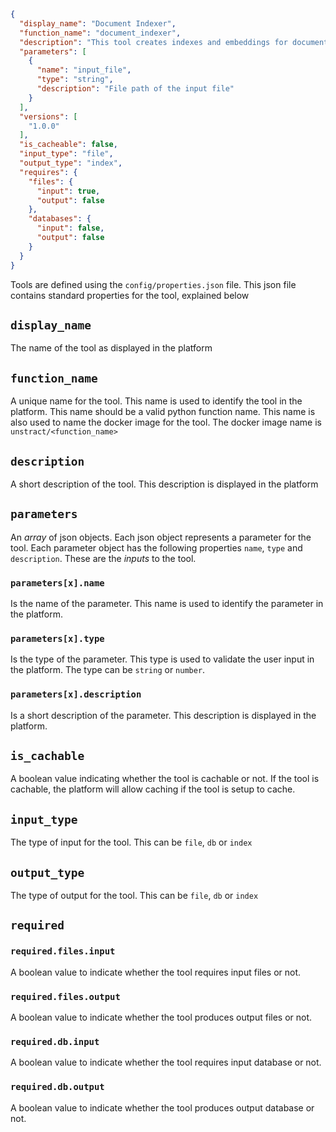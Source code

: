 
```json
{
  "display_name": "Document Indexer",
  "function_name": "document_indexer",
  "description": "This tool creates indexes and embeddings for documents.",
  "parameters": [
    {
      "name": "input_file",
      "type": "string",
      "description": "File path of the input file"
    }
  ],
  "versions": [
    "1.0.0"
  ],
  "is_cacheable": false,
  "input_type": "file",
  "output_type": "index",
  "requires": {
    "files": {
      "input": true,
      "output": false
    },
    "databases": {
      "input": false,
      "output": false
    }
  }
}
```

Tools are defined using the `config/properties.json` file. This json file contains standard properties for the tool,
explained below

## `display_name`
The name of the tool as displayed in the platform

## `function_name`
A unique name for the tool. This name is used to identify the tool in the platform. This name should be a valid
python function name. This name is also used to name the docker image for the tool. The docker image name is
`unstract/<function_name>`

## `description`
A short description of the tool. This description is displayed in the platform

## `parameters`
An *array* of json objects. Each json object represents a parameter for the tool. Each parameter object has the
following properties `name`, `type` and `description`. These are the _inputs_ to the tool.

### `parameters[x].name`
Is the name of the parameter. This name is used to identify the parameter in the platform.

### `parameters[x].type`
Is the type of the parameter. This type is used to validate the user input in the platform. The type can be `string`
or `number`.

### `parameters[x].description`
Is a short description of the parameter. This description is displayed in the platform.

## `is_cachable`
A boolean value indicating whether the tool is cachable or not. If the tool is cachable, the platform will allow
caching if the tool is setup to cache.

## `input_type`
The type of input for the tool. This can be `file`, `db` or `index`

## `output_type`
The type of output for the tool. This can be `file`, `db` or `index`

## `required`

### `required.files.input`
A boolean value to indicate whether the tool requires input files or not.

### `required.files.output`
A boolean value to indicate whether the tool produces output files or not.

### `required.db.input`
A boolean value to indicate whether the tool requires input database or not.

### `required.db.output`
A boolean value to indicate whether the tool produces output database or not.
